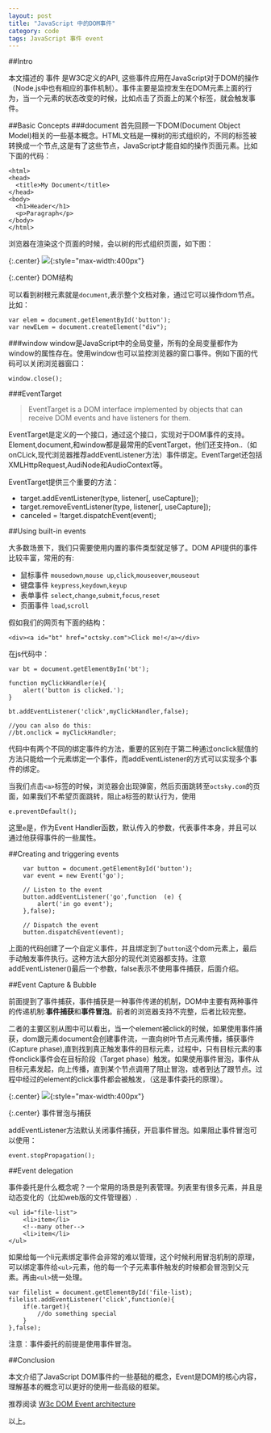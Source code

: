 ```yaml
---
layout: post
title: "JavaScript 中的DOM事件"
category: code
tags: JavaScript 事件 event
---
```



##Intro

本文描述的 事件 是W3C定义的API, 这些事件应用在JavaScript对于DOM的操作（Node.js中也有相应的事件机制）。事件主要是监控发生在DOM元素上面的行为，当一个元素的状态改变的时候，比如点击了页面上的某个标签，就会触发事件。

<!-- break -->
##Basic Concepts
###document
首先回顾一下DOM(Document Object Model)相关的一些基本概念。HTML文档是一棵树的形式组织的，不同的标签被转换成一个节点,这是有了这些节点，JavaScript才能自如的操作页面元素。比如下面的代码：

    <html>
    <head>
      <title>My Document</title>
    </head>
    <body>
      <h1>Header</h1>
      <p>Paragraph</p>
    </body>
    </html>

浏览器在渲染这个页面的时候，会以树的形式组织页面，如下图：

{:.center}
![](http://cdn4atleeon.qiniudn.com/image/code/2014dom-tree.jpeg){:style="max-width:400px"}

{:.center}
DOM结构

可以看到树根元素就是`document`,表示整个文档对象，通过它可以操作dom节点。比如：

    var elem = document.getElementById('button');
    var newELem = document.createElement("div");

###window
window是JavaScript中的全局变量，所有的全局变量都作为window的属性存在。使用window也可以监控浏览器的窗口事件。例如下面的代码可以关闭浏览器窗口：

    window.close();
    
###EventTarget

> EventTarget is a DOM interface implemented by objects that can receive DOM events and have listeners for them.

EventTarget是定义的一个接口，通过这个接口，实现对于DOM事件的支持。Element,document,和window都是最常用的EventTarget，他们还支持on..（如onCLick,现代浏览器推荐addEventListener方法）事件绑定。EventTarget还包括XMLHttpRequest,AudiNode和AudioContext等。

EventTarget提供三个重要的方法：

+ target.addEventListener(type, listener[, useCapture]);
+ target.removeEventListener(type, listener[, useCapture]);
+ canceled = !target.dispatchEvent(event);


##Using built-in events

大多数场景下，我们只需要使用内置的事件类型就足够了。DOM API提供的事件比较丰富，常用的有:

+ 鼠标事件 `mousedown`,`mouse up`,`click`,`mouseover`,`mouseout`
+ 键盘事件 `keypress`,`keydown`,`keyup`
+ 表单事件 `select`,`change`,`submit`,`focus`,`reset`
+ 页面事件 `load`,`scroll`

假如我们的网页有下面的结构：
    
    <div><a id="bt" href="octsky.com">Click me!</a></div>

在js代码中：

    var bt = document.getElementByIn('bt');
    
    function myClickHandler(e){
        alert('button is clicked.');
    }
    
    bt.addEventListener('click',myClickHandler,false);
    
    //you can also do this:
    //bt.onclick = myClickHandler;
    
代码中有两个不同的绑定事件的方法，重要的区别在于第二种通过onclick赋值的方法只能给一个元素绑定一个事件，而addEventListener的方式可以实现多个事件的绑定。

当我们点击`<a>`标签的时候，浏览器会出现弹窗，然后页面跳转至`octsky.com`的页面，如果我们不希望页面跳转，阻止a标签的默认行为，使用
    
    e.preventDefault();

这里`e`是，作为Event Handler函数，默认传入的参数，代表事件本身，并且可以通过他获得事件的一些属性。

##Creating and triggering events

        var button = document.getElementById('button');
        var event = new Event('go');
        
        // Listen to the event
        button.addEventListener('go',function  (e) {
            alert('in go event');
        },false);
        
        // Dispatch the event
        button.dispatchEvent(event);
      
上面的代码创建了一个自定义事件，并且绑定到了`button`这个dom元素上，最后手动触发事件执行。这种方法大部分的现代浏览器都支持。注意addEventListener()最后一个参数，false表示不使用事件捕获，后面介绍。


##Event Capture & Bubble

前面提到了事件捕获，事件捕获是一种事件传递的机制，DOM中主要有两种事件的传递机制:**事件捕获**和**事件冒泡**。前者的浏览器支持不完整，后者比较完整。

二者的主要区别从图中可以看出，当一个element被click的时候，如果使用事件捕获，dom跟元素document会创建事件流，一直向树叶节点元素传播，捕获事件(Capture phase),直到找到真正触发事件的目标元素，过程中，只有目标元素的事件onclick事件会在目标阶段（Target phase）触发。如果使用事件冒泡，事件从目标元素发起，向上传播，直到某个节点调用了阻止冒泡，或者到达了跟节点。过程中经过的element的click事件都会被触发，（这是事件委托的原理）。

{:.center}
![](http://cdn4atleeon.qiniudn.com/image/code/2014event-model.jpg){:style="max-width:400px"}

{:.center}
事件冒泡与捕获

addEventListener方法默认关闭事件捕获，开启事件冒泡。如果阻止事件冒泡可以使用：
    
    event.stopPropagation();
    
##Event delegation

事件委托是什么概念呢？一个常用的场景是列表管理。列表里有很多元素，并且是动态变化的（比如web版的文件管理器）.
    
    <ul id="file-list">
        <li>item</li>
        <!--many other-->
        <li>item</li>   
    </ul>

如果给每一个li元素绑定事件会非常的难以管理，这个时候利用冒泡机制的原理，可以绑定事件给`<ul>`元素，他的每一个子元素事件触发的时候都会冒泡到父元素。再由`<ul>`统一处理。

    var filelist = document.getElementById('file-list);
    filelist.addEventListener('click',function(e){
        if(e.target){
            //do something special
        }
    },false);

注意：事件委托的前提是使用事件冒泡。

##Conclusion

本文介绍了JavaScript DOM事件的一些基础的概念，Event是DOM的核心内容，理解基本的概念可以更好的使用一些高级的框架。

推荐阅读 [W3c DOM Event architecture](http://www.w3.org/TR/DOM-Level-3-Events/#dom-event-architecture)


以上。


